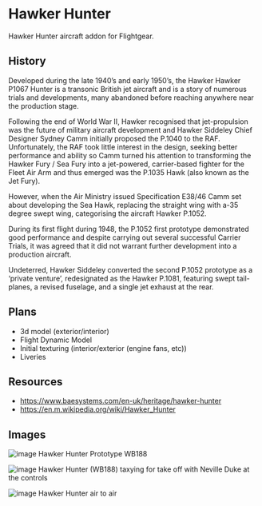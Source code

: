 # Hawker Hunter
Hawker Hunter aircraft addon for Flightgear.

## History
Developed during the late 1940’s and early 1950’s, the Hawker Hawker P1067 Hunter is a transonic British jet aircraft and is a story of numerous trials and developments, many abandoned before reaching anywhere near the production stage.
 
Following the end of World War II, Hawker recognised that jet-propulsion was the future of military aircraft development and Hawker Siddeley  Chief Designer Sydney Camm initially proposed the P.1040 to the RAF. Unfortunately, the RAF took little interest in the design, seeking better performance and ability so Camm turned his attention to transforming the Hawker Fury / Sea Fury into a jet-powered, carrier-based fighter for the Fleet Air Arm and thus emerged was the P.1035 Hawk (also known as the Jet Fury). 
 
However, when the Air Ministry issued Specification E38/46 Camm set about developing the Sea Hawk, replacing the straight wing with a-35 degree swept wing, categorising the aircraft Hawker P.1052.
 
During its first flight during 1948, the P.1052 first prototype demonstrated good performance and despite carrying out several successful Carrier Trials, it was agreed that it did not warrant further development into a production aircraft.
 
Undeterred, Hawker Siddeley converted the second P.1052 prototype as a ‘private venture’, redesignated as the Hawker P.1081, featuring swept tail-planes, a revised fuselage, and a single jet exhaust at the rear.

## Plans
- 3d model (exterior/interior)
- Flight Dynamic Model
- Initial texturing (interior/exterior (engine fans, etc))
- Liveries

## Resources
- https://www.baesystems.com/en-uk/heritage/hawker-hunter
- https://en.m.wikipedia.org/wiki/Hawker_Hunter



## Images
![image](https://user-images.githubusercontent.com/83363242/224657194-475fdfb0-0edf-4819-84d4-dd08772a7882.png)
Hawker Hunter Prototype WB188

![image](https://user-images.githubusercontent.com/83363242/224657765-9b5f8f82-7e08-44a1-ad72-828cb054883b.png)
Hawker Hunter (WB188) taxying for take off with Neville Duke at the controls

![image](https://user-images.githubusercontent.com/83363242/224657855-00443b1e-29a4-45f0-975f-32fc38f4cc39.png)
Hawker Hunter air to air
